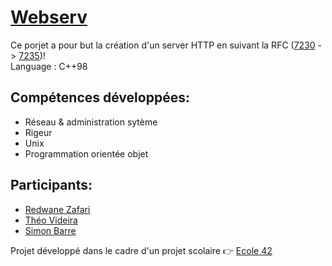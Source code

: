 # [Webserv](https://cdn.intra.42.fr/pdf/pdf/34683/fr.subject.pdf)

Ce porjet a pour but la création d'un server HTTP en suivant la RFC ([7230](https://www.rfc-editor.org/info/rfc7230) -> [7235](https://www.rfc-editor.org/info/rfc7235))!  
Language : C++98

## Compétences développées:  
  * Réseau & administration sytème  
  * Rigeur  
  * Unix  
  * Programmation orientée objet  

## Participants: 
  * [Redwane Zafari](https://github.com/rzafari42)
  * [Théo Videira](https://github.com/tvideira)
  * [Simon Barre](https://github.com/MrSbarre)


Projet développé dans le cadre d'un projet scolaire 👉 [Ecole 42](https://42.fr/)  
